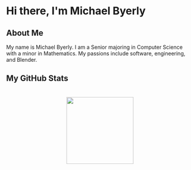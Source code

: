 # Hi there, I'm Michael Byerly

## About Me
My name is Michael Byerly.  I am a Senior  majoring in Computer Science with a minor in Mathematics. My passions include software, engineering, and Blender.

## My GitHub Stats
<div style="display: flex; justify-content: center; align-items: center;">
    <img height="180px" style="margin:20px;" src="https://github-readme-streak-stats.herokuapp.com/?user=michaelbyerly" />
</div>
